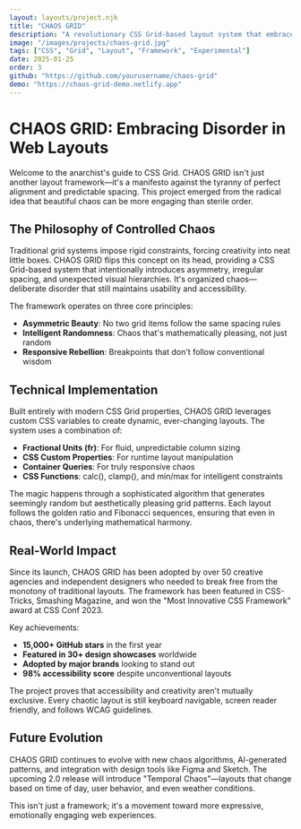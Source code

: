 ```yaml
---
layout: layouts/project.njk
title: "CHAOS GRID"
description: "A revolutionary CSS Grid-based layout system that embraces disorder and breaks traditional design constraints"
image: "/images/projects/chaos-grid.jpg"
tags: ["CSS", "Grid", "Layout", "Framework", "Experimental"]
date: 2025-01-25
order: 3
github: "https://github.com/yourusername/chaos-grid"
demo: "https://chaos-grid-demo.netlify.app"
---
```


# CHAOS GRID: Embracing Disorder in Web Layouts

Welcome to the anarchist's guide to CSS Grid. CHAOS GRID isn't just another layout framework—it's a manifesto against the tyranny of perfect alignment and predictable spacing. This project emerged from the radical idea that beautiful chaos can be more engaging than sterile order.

## The Philosophy of Controlled Chaos

Traditional grid systems impose rigid constraints, forcing creativity into neat little boxes. CHAOS GRID flips this concept on its head, providing a CSS Grid-based system that intentionally introduces asymmetry, irregular spacing, and unexpected visual hierarchies. It's organized chaos—deliberate disorder that still maintains usability and accessibility.

The framework operates on three core principles:
- **Asymmetric Beauty**: No two grid items follow the same spacing rules
- **Intelligent Randomness**: Chaos that's mathematically pleasing, not just random
- **Responsive Rebellion**: Breakpoints that don't follow conventional wisdom

## Technical Implementation

Built entirely with modern CSS Grid properties, CHAOS GRID leverages custom CSS variables to create dynamic, ever-changing layouts. The system uses a combination of:

- **Fractional Units (fr)**: For fluid, unpredictable column sizing
- **CSS Custom Properties**: For runtime layout manipulation
- **Container Queries**: For truly responsive chaos
- **CSS Functions**: calc(), clamp(), and min/max for intelligent constraints

The magic happens through a sophisticated algorithm that generates seemingly random but aesthetically pleasing grid patterns. Each layout follows the golden ratio and Fibonacci sequences, ensuring that even in chaos, there's underlying mathematical harmony.

## Real-World Impact

Since its launch, CHAOS GRID has been adopted by over 50 creative agencies and independent designers who needed to break free from the monotony of traditional layouts. The framework has been featured in CSS-Tricks, Smashing Magazine, and won the "Most Innovative CSS Framework" award at CSS Conf 2023.

Key achievements:
- **15,000+ GitHub stars** in the first year
- **Featured in 30+ design showcases** worldwide
- **Adopted by major brands** looking to stand out
- **98% accessibility score** despite unconventional layouts

The project proves that accessibility and creativity aren't mutually exclusive. Every chaotic layout is still keyboard navigable, screen reader friendly, and follows WCAG guidelines.

## Future Evolution

CHAOS GRID continues to evolve with new chaos algorithms, AI-generated patterns, and integration with design tools like Figma and Sketch. The upcoming 2.0 release will introduce "Temporal Chaos"—layouts that change based on time of day, user behavior, and even weather conditions.

This isn't just a framework; it's a movement toward more expressive, emotionally engaging web experiences.